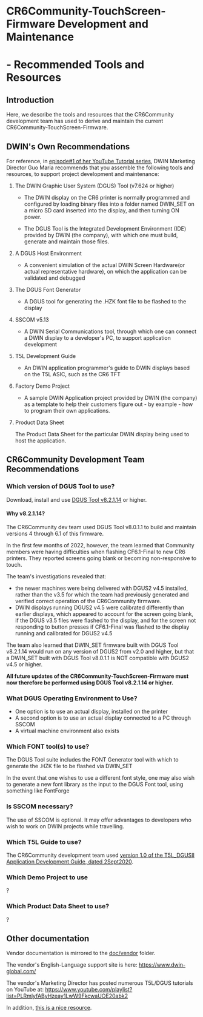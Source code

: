 # CR6Community-TouchScreen-Firmware Development and Maintenance
# - Recommended Tools and Resources

## Introduction
Here, we describe the tools and resources that the CR6Community development team has used to derive and maintain the current CR6Community-TouchScreen-Firmware.

## DWIN's Own Recommendations
For reference, in [episode#1 of her YouTube Tutorial series](https://www.youtube.com/watch?v=_k3zu6JFv6I), DWIN Marketing Director Guo Maria recommends that you assemble the following tools and resources, to support project development and maintenance:

1. The DWIN Graphic User System (DGUS) Tool (v7.624 or higher)
   
    * The DWIN display on the CR6 printer is normally programmed and configured by loading binary files into a folder named DWIN_SET on a micro SD card inserted into the display, and then turning ON power.

	* The DGUS Tool is the Integrated Development Environment (IDE) provided by DWIN (the company), with which one must build, generate and maintain those files.

2. A DGUS Host Environment

	* A convenient simulation of the actual DWIN Screen Hardware(or actual representative hardware), on which the application can be validated and debugged

3. The DGUS Font Generator

	* A DGUS tool for generating the .HZK font file to be flashed to the display
	
4.  SSCOM v5.13

	* A DWIN Serial Communications tool, through which one can connect a DWIN display to a developer's PC, to support application development
	
5.  T5L Development Guide

	* An DWIN application programmer's guide to DWIN displays based on the T5L ASIC, such as the CR6 TFT
	
6.  Factory Demo Project

	* A sample DWIN Application project provided by DWIN (the company) as a template to help their customers figure out - by example - how to program their own applications.
	
7. Product Data Sheet

	The Product Data Sheet for the particular DWIN display being used to host the application.
	

## CR6Community Development Team Recommendations

### Which version of DGUS Tool to use?
Download, install and use [DGUS Tool v8.2.1.14](https://github.com/CR6Community/CR-6-touchscreen/releases/download/v2.0.8.1-cr6-community-release-6.1/DGUS_Tool_V8.2.1.14.7z) or higher.

#### Why v8.2.1.14?

The CR6Community dev team used DGUS Tool v8.0.1.1 to build and maintain versions 4 through 6.1 of this firmware. 

In the first few months of 2022, however, the team learned that Community members were having difficulties when flashing CF6.1-Final to new CR6 printers. They reported screens going blank or becoming non-responsive to touch.  

The team's investigations revealed that:
- the newer machines were being delivered with DGUS2 v4.5 installed, rather than the v3.5 for which the team had previously generated and verified correct operation of the CR6Community firmware.  
- DWIN displays running DGUS2 v4.5 were calibrated differently than earlier displays, which appeared to account for the screen going blank, if the DGUS v3.5 files were flashed to the display, and for the screen not responding to button presses if CF6.1-Final was flashed to the display running and calibrated for DGUS2 v4.5 

The team also learned that DWIN_SET firmware built with DGUS Tool v8.2.1.14 would run on any version of DGUS2 from v2.0 and higher, but that a DWIN_SET built with DGUS Tool v8.0.1.1 is NOT compatible with DGUS2 v4.5 or higher.

**All future updates of the CR6Community-TouchScreen-Firmware must now therefore be performed using DGUS Tool v8.2.1.14 or higher.**

### What DGUS Operating Environment to Use?

* One option is to use an actual display, installed on the printer
* A second option is to use an actual display connected to a PC through SSCOM
* A virtual machine environment also exists

### Which FONT tool(s) to use?

The DGUS Tool suite includes the FONT Generator tool with which to generate the .HZK file to be flashed via DWIN_SET

In the event that one wishes to use a different font style, one may also wish to generate a new font library as the input to the DGUS Font tool, using something like FontForge

### Is SSCOM necessary?

The use of SSCOM is optional.  It may offer advantages to developers who wish to work on DWIN projects while travelling.

### Which T5L Guide to use?

The CR6Community development team used [version 1.0 of the T5L_DGUSII Application Development Guide, dated 2Sept2020](https://github.com/CR6Community/CR-6-touchscreen/blob/extui/doc/vendor/T5L_DGUSII%20Application%20Development%20Guide20200902.pdf).

### Which Demo Project to use

?

### Which Product Data Sheet to use?

?

## Other documentation

Vendor documentation is mirrored to the [doc/vendor](doc/vendor) folder.

The vendor's English-Language support site is here: https://www.dwin-global.com/

The vendor's Marketing Director has posted numerous T5L/DGUS tutorials on YouTube at: https://www.youtube.com/playlist?list=PLRmlyfAByHzeay1LwW9FkcwaUOE20abk2


In addition, [this is a nice resource](https://github.com/rubienr/MarlinDgusResources/tree/creality-ender-5-plus/projects).